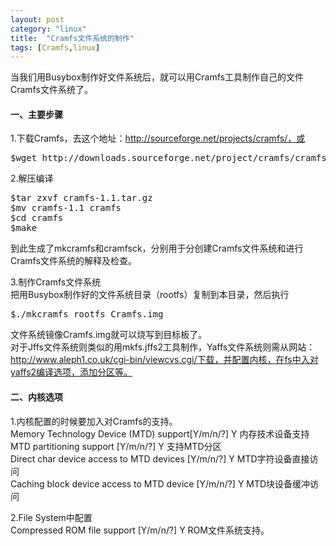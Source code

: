 ```yaml
---
layout: post
category: "linux"
title:  "Cramfs文件系统的制作"
tags: [Cramfs,linux]
---
```

当我们用Busybox制作好文件系统后，就可以用Cramfs工具制作自己的文件Cramfs文件系统了。
#### 一、主要步骤
1.下载Cramfs，去这个地址：http://sourceforge.net/projects/cramfs/，或
<pre>
$wget http://downloads.sourceforge.net/project/cramfs/cramfs/1.1/cramfs-1.1.tar.gz
</pre>

2.解压编译
<pre>
$tar zxvf cramfs-1.1.tar.gz
$mv cramfs-1.1 cramfs
$cd cramfs
$make
</pre>
到此生成了mkcramfs和cramfsck，分别用于分创建Cramfs文件系统和进行Cramfs文件系统的解释及检查。

3.制作Cramfs文件系统  
把用Busybox制作好的文件系统目录（rootfs）复制到本目录，然后执行
<pre>
$./mkcramfs rootfs Cramfs.img
</pre>
文件系统镜像Cramfs.img就可以烧写到目标板了。  
对于Jffs文件系统则类似的用mkfs.jffs2工具制作，Yaffs文件系统则需从网站：http://www.aleph1.co.uk/cgi-bin/viewcvs.cgi/下载，并配置内核，在fs中入对yaffs2编译选项，添加分区等。

#### 二、内核选项
1.内核配置的时候要加入对Cramfs的支持。  
Memory Technology Device (MTD) support[Y/m/n/?] Y 内存技术设备支持  
MTD partitioning support [Y/m/n/?] Y 支持MTD分区  
Direct char device access to MTD devices [Y/m/n/?] Y MTD字符设备直接访问  
Caching block device access to MTD device [Y/m/n/?] Y MTD块设备缓冲访问  

2.File System中配置  
Compressed ROM file support [Y/m/n/?] Y ROM文件系统支持。


